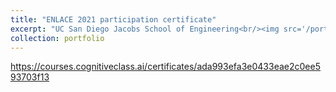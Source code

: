 ```yaml
---
title: "ENLACE 2021 participation certificate"
excerpt: "UC San Diego Jacobs School of Engineering<br/><img src='/portfolio/ENLACE2021_Certificate_KevinValenzuela.jpg' width='500' height='300'>"
collection: portfolio
---
```


https://courses.cognitiveclass.ai/certificates/ada993efa3e0433eae2c0ee593703f13<br/>
